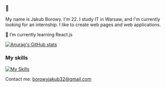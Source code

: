  ### 👋 

 My name is Jakub Borowy. I'm 22. I study IT in Warsaw, and I'm currently looking for an internship. I like to create web pages and  web applications.
 
 🌱 I’m currently learning React.js
 
 [![Anurag's GitHub stats](https://github-readme-stats.vercel.app/api?username=Jakbor32)](https://github.com/anuraghazra/github-readme-stats)
 
  ### My skills
  [![My Skills](https://skillicons.dev/icons?i=html,css,js,bootstrap,wordpress,git)](https://skillicons.dev)

 Contact me: borowyjakub32@gmail.com
